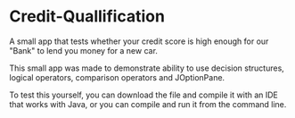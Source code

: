 # Credit-Quallification
A small app that tests whether your credit score is high enough for our "Bank" to lend you money for a new car.

This small app was made to demonstrate ability to use decision structures, logical operators, comparison operators and JOptionPane.

To test this yourself, you can download the file and compile it with an IDE that works with Java, or you can compile and run it from the command line.

